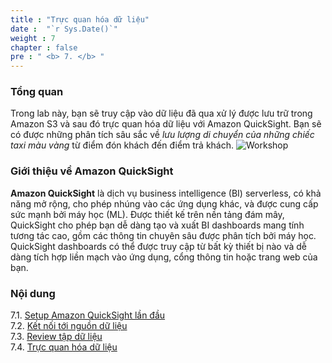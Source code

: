 ```yaml
---
title : "Trực quan hóa dữ liệu"
date :  "`r Sys.Date()`" 
weight : 7 
chapter : false
pre : " <b> 7. </b> "
---
```

### Tổng quan
Trong lab này, bạn sẽ truy cập vào dữ liệu đã qua xử lý được lưu trữ trong Amazon S3 và sau đó trực quan hóa dữ liệu với Amazon QuickSight. Bạn sẽ có được những phân tích sâu sắc về _lưu lượng di chuyển của những chiếc taxi màu vàng_ từ điểm đón khách đến điểm trả khách.
![Workshop](/images/7-visualizing-data/visualizing-data.png)

### Giới thiệu về Amazon QuickSight
**Amazon QuickSight** là dịch vụ business intelligence (BI) serverless, có khả năng mở rộng, cho phép nhúng vào các ứng dụng khác, và được cung cấp sức mạnh bởi máy học (ML). Được thiết kế trên nền tảng đám mây, QuickSight cho phép bạn dễ dàng tạo và xuất BI dashboards mang tính tương tác cao, gồm các thông tin chuyên sâu được phân tích bởi máy học. QuickSight dashboards có thể được truy cập từ bất kỳ thiết bị nào và dễ dàng tích hợp liền mạch vào ứng dụng, cổng thông tin hoặc trang web của bạn.

### Nội dung
 7.1. [Setup Amazon QuickSight lần đầu](7.1-using-quicksight-first-time) \
 7.2. [Kết nối tới nguồn dữ liệu](7.2-connect-to-data-source/) \
 7.3. [Review tập dữ liệu](7.3-review-data-set/) \
 7.4. [Trực quan hóa dữ liệu](7.4-visualize-data/)